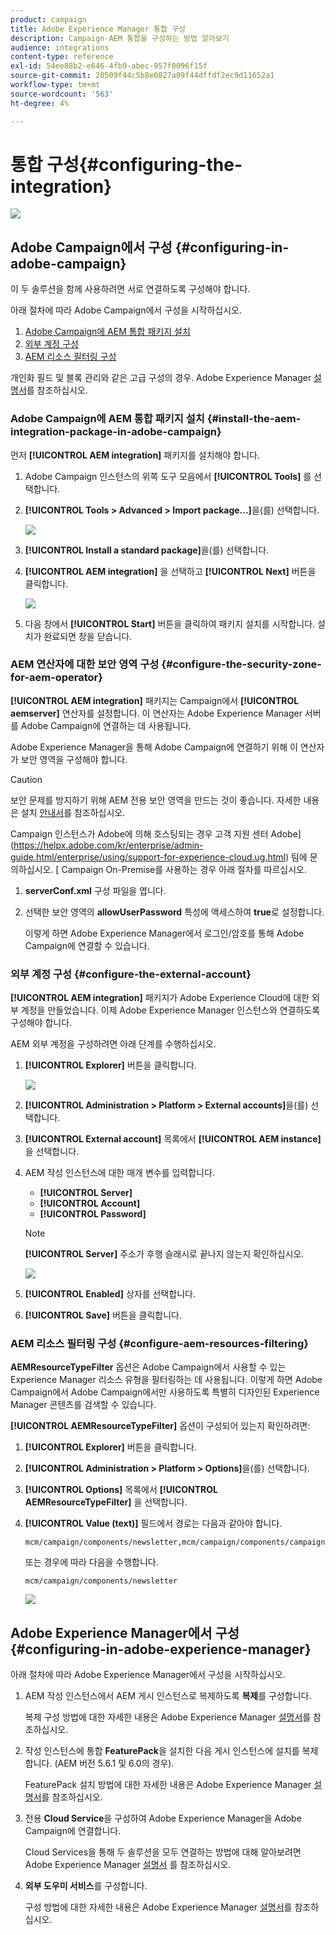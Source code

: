 ```yaml
---
product: campaign
title: Adobe Experience Manager 통합 구성
description: Campaign-AEM 통합을 구성하는 방법 알아보기
audience: integrations
content-type: reference
exl-id: 54ee88b2-e646-4fb9-abec-957f0096f15f
source-git-commit: 20509f44c5b8e0827a09f44dffdf2ec9d11652a1
workflow-type: tm+mt
source-wordcount: '563'
ht-degree: 4%

---
```


# 통합 구성{#configuring-the-integration}

![](../../assets/common.svg)

## Adobe Campaign에서 구성 {#configuring-in-adobe-campaign}

이 두 솔루션을 함께 사용하려면 서로 연결하도록 구성해야 합니다.

아래 절차에 따라 Adobe Campaign에서 구성을 시작하십시오.

1. [Adobe Campaign에 AEM 통합 패키지 설치](#install-the-aem-integration-package-in-adobe-campaign)
1. [외부 계정 구성](#configure-the-external-account)
1. [AEM 리소스 필터링 구성](#configure-aem-resources-filtering)

개인화 필드 및 블록 관리와 같은 고급 구성의 경우. Adobe Experience Manager [설명서](https://helpx.adobe.com/experience-manager/6-5/sites/administering/using/campaignonpremise.html)를 참조하십시오.

### Adobe Campaign에 AEM 통합 패키지 설치 {#install-the-aem-integration-package-in-adobe-campaign}

먼저 **[!UICONTROL AEM integration]** 패키지를 설치해야 합니다.

1. Adobe Campaign 인스턴스의 위쪽 도구 모음에서 **[!UICONTROL Tools]** 를 선택합니다.
1. **[!UICONTROL Tools > Advanced > Import package...]**&#x200B;을(를) 선택합니다.

   ![](assets/aem_config_1.png)

1. **[!UICONTROL Install a standard package]**&#x200B;을(를) 선택합니다.
1. **[!UICONTROL AEM integration]** 을 선택하고 **[!UICONTROL Next]** 버튼을 클릭합니다.

   ![](assets/aem_config_2.png)

1. 다음 창에서 **[!UICONTROL Start]** 버튼을 클릭하여 패키지 설치를 시작합니다. 설치가 완료되면 창을 닫습니다.

### AEM 연산자에 대한 보안 영역 구성 {#configure-the-security-zone-for-aem-operator}

**[!UICONTROL AEM integration]** 패키지는 Campaign에서 **[!UICONTROL aemserver]** 연산자를 설정합니다. 이 연산자는 Adobe Experience Manager 서버를 Adobe Campaign에 연결하는 데 사용됩니다.

Adobe Experience Manager을 통해 Adobe Campaign에 연결하기 위해 이 연산자가 보안 영역을 구성해야 합니다.

>[!CAUTION]
>
>보안 문제를 방지하기 위해 AEM 전용 보안 영역을 만드는 것이 좋습니다. 자세한 내용은 설치 [안내서](../../installation/using/security-zones.md)를 참조하십시오.

Campaign 인스턴스가 Adobe에 의해 호스팅되는 경우 고객 지원 센터 Adobe](https://helpx.adobe.com/kr/enterprise/admin-guide.html/enterprise/using/support-for-experience-cloud.ug.html) 팀에 문의하십시오. [ Campaign On-Premise를 사용하는 경우 아래 절차를 따르십시오.

1. **serverConf.xml** 구성 파일을 엽니다.
1. 선택한 보안 영역의 **allowUserPassword** 특성에 액세스하여 **true**&#x200B;로 설정합니다.

   이렇게 하면 Adobe Experience Manager에서 로그인/암호를 통해 Adobe Campaign에 연결할 수 있습니다.

### 외부 계정 구성 {#configure-the-external-account}

**[!UICONTROL AEM integration]** 패키지가 Adobe Experience Cloud에 대한 외부 계정을 만들었습니다. 이제 Adobe Experience Manager 인스턴스와 연결하도록 구성해야 합니다.

AEM 외부 계정을 구성하려면 아래 단계를 수행하십시오.

1. **[!UICONTROL Explorer]** 버튼을 클릭합니다.

   ![](assets/aem_config_3.png)

1. **[!UICONTROL Administration > Platform > External accounts]**&#x200B;을(를) 선택합니다.
1. **[!UICONTROL External account]** 목록에서 **[!UICONTROL AEM instance]** 을 선택합니다.
1. AEM 작성 인스턴스에 대한 매개 변수를 입력합니다.

   * **[!UICONTROL Server]**
   * **[!UICONTROL Account]**
   * **[!UICONTROL Password]**

   >[!NOTE]
   >
   >**[!UICONTROL Server]** 주소가 후행 슬래시로 끝나지 않는지 확인하십시오.

   ![](assets/aem_config_4.png)

1. **[!UICONTROL Enabled]** 상자를 선택합니다.
1. **[!UICONTROL Save]** 버튼을 클릭합니다.

### AEM 리소스 필터링 구성 {#configure-aem-resources-filtering}

**AEMResourceTypeFilter** 옵션은 Adobe Campaign에서 사용할 수 있는 Experience Manager 리소스 유형을 필터링하는 데 사용됩니다. 이렇게 하면 Adobe Campaign에서 Adobe Campaign에서만 사용하도록 특별히 디자인된 Experience Manager 콘텐츠를 검색할 수 있습니다.

**[!UICONTROL AEMResourceTypeFilter]** 옵션이 구성되어 있는지 확인하려면:

1. **[!UICONTROL Explorer]** 버튼을 클릭합니다.
1. **[!UICONTROL Administration > Platform > Options]**&#x200B;을(를) 선택합니다.
1. **[!UICONTROL Options]** 목록에서 **[!UICONTROL AEMResourceTypeFilter]** 을 선택합니다.
1. **[!UICONTROL Value (text)]** 필드에서 경로는 다음과 같아야 합니다.

   ```
   mcm/campaign/components/newsletter,mcm/campaign/components/campaign_newsletterpage,mcm/neolane/components/newsletter
   ```

   또는 경우에 따라 다음을 수행합니다.

   ```
   mcm/campaign/components/newsletter
   ```

   ![](assets/aem_config_5.png)

## Adobe Experience Manager에서 구성 {#configuring-in-adobe-experience-manager}

아래 절차에 따라 Adobe Experience Manager에서 구성을 시작하십시오.

1. AEM 작성 인스턴스에서 AEM 게시 인스턴스로 복제하도록 **복제**&#x200B;를 구성합니다.

   복제 구성 방법에 대한 자세한 내용은 Adobe Experience Manager [설명서](https://helpx.adobe.com/experience-manager/6-5/sites/deploying/using/replication.html)를 참조하십시오.

1. 작성 인스턴스에 통합 **FeaturePack**&#x200B;을 설치한 다음 게시 인스턴스에 설치를 복제합니다. (AEM 버전 5.6.1 및 6.0의 경우).

   FeaturePack 설치 방법에 대한 자세한 내용은 Adobe Experience Manager [설명서](https://helpx.adobe.com/experience-manager/aem-previous-versions.html)를 참조하십시오.

1. 전용 **Cloud Service**&#x200B;을 구성하여 Adobe Experience Manager을 Adobe Campaign에 연결합니다.

   Cloud Services을 통해 두 솔루션을 모두 연결하는 방법에 대해 알아보려면 Adobe Experience Manager [설명서](https://helpx.adobe.com/experience-manager/6-5/sites/administering/using/campaignonpremise.html#ConfiguringAdobeExperienceManager) 를 참조하십시오.

1. **외부 도우미 서비스**&#x200B;를 구성합니다.

   구성 방법에 대한 자세한 내용은 Adobe Experience Manager [설명서](https://helpx.adobe.com/experience-manager/6-5/sites/developing/using/externalizer.html)를 참조하십시오.
